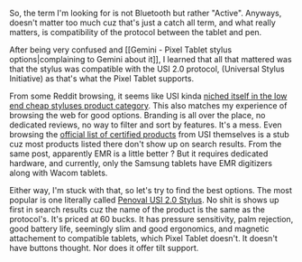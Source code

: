 

So, the term I'm looking for is not Bluetooth but rather "Active". Anyways, doesn't matter too much cuz that's just a catch all term, and what really matters, is compatibility of the protocol between the tablet and pen.

After being very confused and [[Gemini - Pixel Tablet stylus options|complaining to Gemini about it]], I learned that all that mattered was that the stylus was compatible with the USI 2.0 protocol, (Universal Stylus Initiative) as that's what the Pixel Tablet supports.

From some Reddit browsing, it seems like USI kinda [niched itself in the low end cheap styluses product category](https://www.reddit.com/r/stylus/comments/oiquac/any_chance_we_see_usi_pens_on_windows_soon/). This also matches my experience of browsing the web for good options. Branding is all over the place, no dedicated reviews, no way to filter and sort by features. It's a mess. Even browsing the [official list of certified products](https://universalstylus.org/usi-certified-products/) from USI themselves is a stub cuz most products listed there don't show up on search results. From the same post, apparently EMR is a little better ? But it requires dedicated hardware, and currently, only the Samsung tablets have EMR digitizers along with Wacom tablets.

Either way, I'm stuck with that, so let's try to find the best options.
The most popular is one literally called [Penoval USI 2.0 Stylus](https://www.amazon.fr/Penoval-USI2-0-Chromebook-Pression-chromebook/dp/B0BNBGKM7W?source=ps-sl-shoppingads-lpcontext&ref_=fplfs&psc=1&smid=A1KEDDUG8EXXO2). No shit is shows up first in search results cuz the name of the product is the same as the protocol's. It's priced at 60 bucks. It has pressure sensitivity, palm rejection, good battery life, seemingly slim and good ergonomics, and magnetic attachement to compatible tablets, which Pixel Tablet doesn't. It doesn't have buttons thought. Nor does it offer tilt support.



